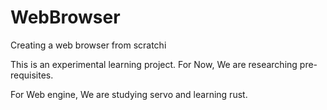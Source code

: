 # WebBrowser
Creating a web browser from scratchi

This is an experimental learning project. For Now, We are researching pre-requisites.

For Web engine, We are studying servo and learning rust.
